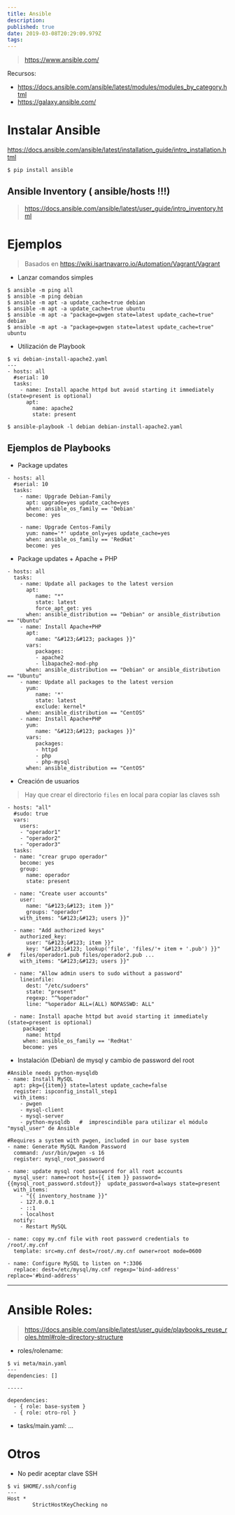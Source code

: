 ```yaml
---
title: Ansible
description: 
published: true
date: 2019-03-08T20:29:09.979Z
tags: 
---
```


> https://www.ansible.com/

Recursos:
- https://docs.ansible.com/ansible/latest/modules/modules_by_category.html
- https://galaxy.ansible.com/

# Instalar Ansible
https://docs.ansible.com/ansible/latest/installation_guide/intro_installation.html

`$ pip install ansible`

## Ansible Inventory ( ansible/hosts !!!)

> https://docs.ansible.com/ansible/latest/user_guide/intro_inventory.html

# Ejemplos

> Basados en https://wiki.isartnavarro.io/Automation/Vagrant/Vagrant

- Lanzar comandos simples

```
$ ansible -m ping all
$ ansible -m ping debian
$ ansible -m apt -a update_cache=true debian
$ ansible -m apt -a update_cache=true ubuntu
$ ansible -m apt -a "package=pwgen state=latest update_cache=true" debian
$ ansible -m apt -a "package=pwgen state=latest update_cache=true" ubuntu
```

- Utilización de Playbook

```
$ vi debian-install-apache2.yaml
---
- hosts: all
  #serial: 10
  tasks:
    - name: Install apache httpd but avoid starting it immediately (state=present is optional)
      apt:
        name: apache2
        state: present
```

`$ ansible-playbook -l debian debian-install-apache2.yaml`

## Ejemplos de Playbooks

- Package updates
```
- hosts: all
  #serial: 10
  tasks:
    - name: Upgrade Debian-Family
      apt: upgrade=yes update_cache=yes
      when: ansible_os_family == 'Debian'
      become: yes
      
    - name: Upgrade Centos-Family
      yum: name='*' update_only=yes update_cache=yes
      when: ansible_os_family == 'RedHat'
      become: yes
```

- Package updates + Apache + PHP
```
- hosts: all
  tasks:
    - name: Update all packages to the latest version
      apt:
         name: "*"
         state: latest
         force_apt_get: yes
      when: ansible_distribution == "Debian" or ansible_distribution == "Ubuntu"
    - name: Install Apache+PHP
      apt:
         name: "&#123;&#123; packages }}"
      vars:
         packages:
         - apache2
         - libapache2-mod-php
      when: ansible_distribution == "Debian" or ansible_distribution == "Ubuntu"
    - name: Update all packages to the latest version
      yum:
         name: '*'
         state: latest
         exclude: kernel*
      when: ansible_distribution == "CentOS"
    - name: Install Apache+PHP
      yum:
         name: "&#123;&#123; packages }}"
      vars:
         packages:
         - httpd
         - php
         - php-mysql
      when: ansible_distribution == "CentOS"
```

- Creación de usuarios

> Hay que crear el directorio `files` en local para copiar las claves ssh

```
- hosts: "all"
  #sudo: true
  vars:
    users:
    - "operador1"
    - "operador2"
    - "operador3"
  tasks:
  - name: "crear grupo operador"
    become: yes 
    group:
      name: operador
      state: present

  - name: "Create user accounts"
    user:
      name: "&#123;&#123; item }}"
      groups: "operador"
    with_items: "&#123;&#123; users }}"

  - name: "Add authorized keys"
    authorized_key:
      user: "&#123;&#123; item }}"
      key: "&#123;&#123; lookup('file', 'files/'+ item + '.pub') }}"    #   files/operador1.pub files/operador2.pub ...
    with_items: "&#123;&#123; users }}"

  - name: "Allow admin users to sudo without a password"
    lineinfile:
      dest: "/etc/sudoers"
      state: "present"
      regexp: "^%operador"
      line: "%operador ALL=(ALL) NOPASSWD: ALL"

  - name: Install apache httpd but avoid starting it immediately (state=present is optional)
     package:
      name: httpd
     when: ansible_os_family == 'RedHat'
     become: yes
```

- Instalación (Debian) de mysql y cambio de password del root

```
#Ansible needs python-mysqldb
- name: Install MySQL
  apt: pkg={{item}} state=latest update_cache=false
  register: ispconfig_install_step1
  with_items:
    - pwgen
    - mysql-client
    - mysql-server
    - python-mysqldb   #  imprescindible para utilizar el módulo "mysql_user" de Ansible

#Requires a system with pwgen, included in our base system
- name: Generate MySQL Random Password
  command: /usr/bin/pwgen -s 16
  register: mysql_root_password

- name: update mysql root password for all root accounts
  mysql_user: name=root host={{ item }} password={{mysql_root_password.stdout}}  update_password=always state=present
  with_items:
    - "{{ inventory_hostname }}"
    - 127.0.0.1
    - ::1
    - localhost
  notify:
    - Restart MySQL

- name: copy my.cnf file with root password credentials to /root/.my.cnf
  template: src=my.cnf dest=/root/.my.cnf owner=root mode=0600

- name: Configure MySQL to listen on *:3306
  replace: dest=/etc/mysql/my.cnf regexp='bind-address' replace='#bind-address'
```

------------------------------------------------------------------
# Ansible Roles:
    
> https://docs.ansible.com/ansible/latest/user_guide/playbooks_reuse_roles.html#role-directory-structure

- roles/rolename:

```
$ vi meta/main.yaml
---
dependencies: []

-----

dependencies:
  - { role: base-system }
  - { role: otro-rol }
```
- tasks/main.yaml:
...

# Otros

- No pedir aceptar clave SSH

```
$ vi $HOME/.ssh/config
---
Host *
        StrictHostKeyChecking no
```